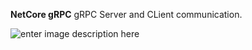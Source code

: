 **NetCore gRPC**
gRPC Server and CLient communication. 


![enter image description here](https://i.imgur.com/a2cPvad.png)
